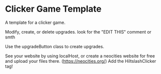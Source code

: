 # Clicker Game Template
 A template for a clicker game.

Modify, create, or delete upgrades. look for the "EDIT THIS" comment or smth

Use the upgradeButton class to create upgrades.

See your website by using localHost, or create a neocities website for free and upload your files there. (https://neocities.org/) Add the HiltslashClicker tag!

